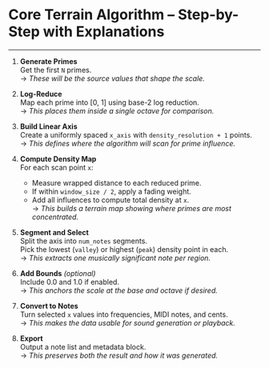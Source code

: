 # Core Terrain Algorithm – Step-by-Step with Explanations

---

1. **Generate Primes**  
   Get the first `N` primes.  
   → *These will be the source values that shape the scale.*

2. **Log-Reduce**  
   Map each prime into [0, 1] using base-2 log reduction.  
   → *This places them inside a single octave for comparison.*

3. **Build Linear Axis**  
   Create a uniformly spaced `x_axis` with `density_resolution + 1` points.  
   → *This defines where the algorithm will scan for prime influence.*

4. **Compute Density Map**  
   For each scan point `x`:  
   - Measure wrapped distance to each reduced prime.  
   - If within `window_size / 2`, apply a fading weight.  
   - Add all influences to compute total density at `x`.  
   → *This builds a terrain map showing where primes are most concentrated.*

5. **Segment and Select**  
   Split the axis into `num_notes` segments.  
   Pick the lowest (`valley`) or highest (`peak`) density point in each.  
   → *This extracts one musically significant note per region.*

6. **Add Bounds** *(optional)*  
   Include 0.0 and 1.0 if enabled.  
   → *This anchors the scale at the base and octave if desired.*

7. **Convert to Notes**  
   Turn selected `x` values into frequencies, MIDI notes, and cents.  
   → *This makes the data usable for sound generation or playback.*

8. **Export**  
   Output a note list and metadata block.  
   → *This preserves both the result and how it was generated.*
